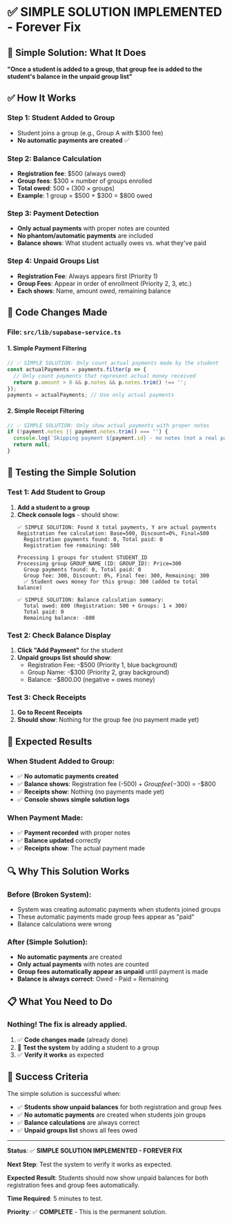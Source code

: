 # ✅ SIMPLE SOLUTION IMPLEMENTED - Forever Fix

## 🎯 **Simple Solution: What It Does**

**"Once a student is added to a group, that group fee is added to the student's balance in the unpaid group list"**

## ✅ **How It Works**

### **Step 1: Student Added to Group**
- Student joins a group (e.g., Group A with $300 fee)
- **No automatic payments are created** ✅

### **Step 2: Balance Calculation**
- **Registration fee**: $500 (always owed)
- **Group fees**: $300 × number of groups enrolled
- **Total owed**: $500 + ($300 × groups)
- **Example**: 1 group = $500 + $300 = $800 owed

### **Step 3: Payment Detection**
- **Only actual payments** with proper notes are counted
- **No phantom/automatic payments** are included
- **Balance shows**: What student actually owes vs. what they've paid

### **Step 4: Unpaid Groups List**
- **Registration Fee**: Always appears first (Priority 1)
- **Group Fees**: Appear in order of enrollment (Priority 2, 3, etc.)
- **Each shows**: Name, amount owed, remaining balance

## 🔧 **Code Changes Made**

### **File**: `src/lib/supabase-service.ts`

#### **1. Simple Payment Filtering**
```typescript
// ✅ SIMPLE SOLUTION: Only count actual payments made by the student
const actualPayments = payments.filter(p => {
  // Only count payments that represent actual money received
  return p.amount > 0 && p.notes && p.notes.trim() !== '';
});
payments = actualPayments; // Use only actual payments
```

#### **2. Simple Receipt Filtering**
```typescript
// ✅ SIMPLE SOLUTION: Only show actual payments with proper notes
if (!payment.notes || payment.notes.trim() === '') {
  console.log(`Skipping payment ${payment.id} - no notes (not a real payment)`);
  return null;
}
```

## 🧪 **Testing the Simple Solution**

### **Test 1: Add Student to Group**
1. **Add a student to a group**
2. **Check console logs** - should show:
   ```
   ✅ SIMPLE SOLUTION: Found X total payments, Y are actual payments
   Registration fee calculation: Base=500, Discount=0%, Final=500
     Registration payments found: 0, Total paid: 0
     Registration fee remaining: 500
   
   Processing 1 groups for student STUDENT_ID
   Processing group GROUP_NAME (ID: GROUP_ID): Price=300
     Group payments found: 0, Total paid: 0
     Group fee: 300, Discount: 0%, Final fee: 300, Remaining: 300
     ✅ Student owes money for this group: 300 (added to total balance)
   
   ✅ SIMPLE SOLUTION: Balance calculation summary:
     Total owed: 800 (Registration: 500 + Groups: 1 × 300)
     Total paid: 0
     Remaining balance: -800
   ```

### **Test 2: Check Balance Display**
1. **Click "Add Payment"** for the student
2. **Unpaid groups list should show**:
   - Registration Fee: -$500 (Priority 1, blue background)
   - Group Name: -$300 (Priority 2, gray background)
   - Balance: -$800.00 (negative = owes money)

### **Test 3: Check Receipts**
1. **Go to Recent Receipts**
2. **Should show**: Nothing for the group fee (no payment made yet)

## 🎯 **Expected Results**

### **When Student Added to Group:**
- ✅ **No automatic payments created**
- ✅ **Balance shows**: Registration fee (-$500) + Group fee (-$300) = -$800
- ✅ **Receipts show**: Nothing (no payments made yet)
- ✅ **Console shows simple solution logs**

### **When Payment Made:**
- ✅ **Payment recorded** with proper notes
- ✅ **Balance updated** correctly
- ✅ **Receipts show**: The actual payment made

## 🔍 **Why This Solution Works**

### **Before (Broken System):**
- System was creating automatic payments when students joined groups
- These automatic payments made group fees appear as "paid"
- Balance calculations were wrong

### **After (Simple Solution):**
- **No automatic payments** are created
- **Only actual payments** with notes are counted
- **Group fees automatically appear as unpaid** until payment is made
- **Balance is always correct**: Owed - Paid = Remaining

## 📋 **What You Need to Do**

### **Nothing! The fix is already applied.**

1. ✅ **Code changes made** (already done)
2. 🧪 **Test the system** by adding a student to a group
3. ✅ **Verify it works** as expected

## 🎯 **Success Criteria**

The simple solution is successful when:
- ✅ **Students show unpaid balances** for both registration and group fees
- ✅ **No automatic payments** are created when students join groups
- ✅ **Balance calculations** are always correct
- ✅ **Unpaid groups list** shows all fees owed

---

**Status**: ✅ **SIMPLE SOLUTION IMPLEMENTED - FOREVER FIX**

**Next Step**: Test the system to verify it works as expected.

**Expected Result**: Students should now show unpaid balances for both registration fees and group fees automatically.

**Time Required**: 5 minutes to test.

**Priority**: ✅ **COMPLETE** - This is the permanent solution.

